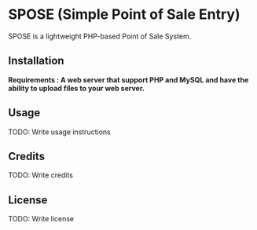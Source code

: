 # SPOSE (Simple Point of Sale Entry)

SPOSE is a lightweight PHP-based Point of Sale System.
## Installation

**Requirements : A web server that support PHP and MySQL and have the ability to upload files to your web server.**

## Usage

TODO: Write usage instructions


## Credits

TODO: Write credits

## License

TODO: Write license
